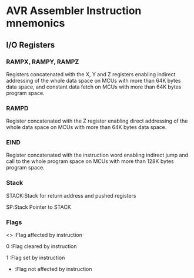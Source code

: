 AVR Assembler Instruction mnemonics
===================================

I/O Registers
-------------

### <a href="" id="avrassembler.RAMPX__RAMPY__RAMPZ"></a> <a href="" id="avrassembler.RAMPX__RAMPY__RAMPZ.abbrev"></a> RAMPX, RAMPY, RAMPZ

Registers concatenated with the X, Y and Z registers enabling indirect addressing of the whole data space on MCUs with more than 64K bytes data space, and constant data fetch on MCUs with more than 64K bytes program space.

### <a href="" id="avrassembler.RAMPD"></a> <a href="" id="avrassembler.RAMPD.abbrev"></a> RAMPD

Register concatenated with the Z register enabling direct addressing of the whole data space on MCUs with more than 64K bytes data space.

### <a href="" id="N12375"></a> EIND

Register concatenated with the instruction word enabling indirect jump and call to the whole program space on MCUs with more than 128K bytes program space.

### <a href="" id="avrassembler.Stack"></a> <a href="" id="avrassembler.Stack.abbrev"></a> Stack

STACK:Stack for return address and pushed registers

SP:Stack Pointer to STACK

### <a href="" id="N12384"></a> Flags

&lt;&gt; :Flag affected by instruction

0 :Flag cleared by instruction

1 :Flag set by instruction

- :Flag not affected by instruction

